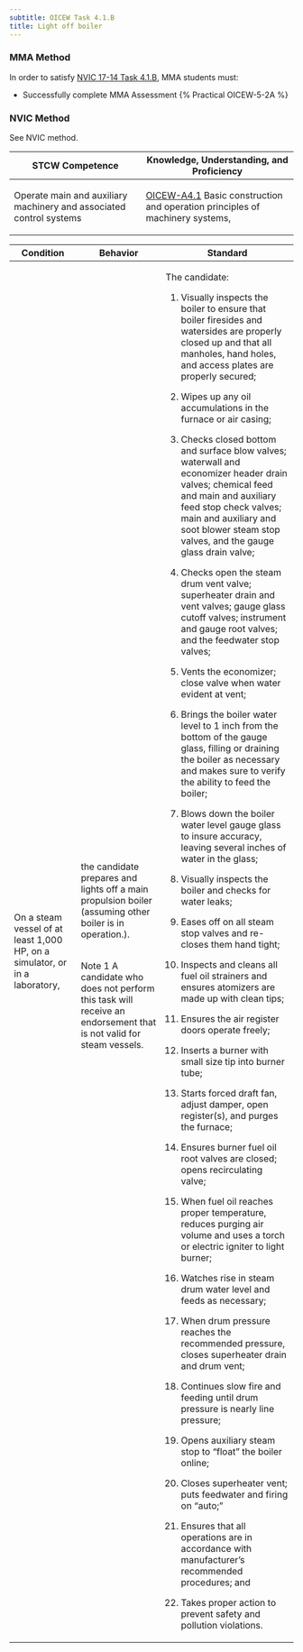 ```yaml
---
subtitle: OICEW Task 4.1.B 
title: Light off boiler
---
```



### MMA Method

In order to satisfy  [NVIC 17-14  Task  4.1.B](/stcw23/assets/images/nvic-17-14.pdf), MMA students must:

* Successfully complete MMA Assessment {% Practical OICEW-5-2A %}


### NVIC Method

<a onclick="togglevisibility('nvic_methods')" >See NVIC method.</a>

<div id='nvic_methods' class='hide'>

<table>
<thead>
<tr>
<th class='forty'> STCW Competence </th>
<th class='sixty'> Knowledge, Understanding, and Proficiency </th>
</tr>
</thead>




<tbody>
<tr><td markdown='1'>

Operate main and auxiliary machinery and associated control systems

</td><td markdown='1'>

[OICEW-A4.1](../../tables/31.html#OICEW-A4.1) Basic construction and operation principles of machinery systems,

</td></tr>


</tbody>
</table>


<table>
<thead>
<tr><th class='twenty'>  Condition </th><th class='twenty'> Behavior </th><th  class='sixty'>Standard </th></tr>
</thead>
<tbody >



<tr><td markdown='1'>

On a steam vessel of at least 1,000 HP, on a simulator, or in a laboratory,

</td><td markdown='1'>

the candidate prepares and lights off a main propulsion boiler (assuming other boiler is in operation.).

<br>

<div class="tooltip">Note 1
<span class="tooltiptext">
A candidate who does not perform this task will receive an endorsement that is not valid for steam vessels.
</span>
</div>


</td><td markdown='1'>

The candidate:

1. Visually inspects the boiler to ensure that boiler firesides and watersides are properly closed up and that all manholes, hand holes, and access plates are properly secured;

2. Wipes up any oil accumulations in the furnace or air casing;

3. Checks closed bottom and surface blow valves; waterwall and economizer header drain valves; chemical feed and main and auxiliary feed stop check valves; main and auxiliary and soot blower steam stop valves, and the gauge glass drain valve;

4. Checks open the steam drum vent valve; superheater drain and vent valves; gauge glass cutoff valves; instrument and gauge root valves; and the feedwater stop valves;

5. Vents the economizer; close valve when water evident at vent;

6. Brings the boiler water level to 1 inch from the bottom of the gauge glass, filling or draining the boiler as necessary and makes sure to verify the ability to feed the boiler;

7. Blows down the boiler water level gauge glass to insure accuracy, leaving several inches of water in the glass;

8. Visually inspects the boiler and checks for water leaks;

9. Eases off on all steam stop valves and re-closes them hand tight;

10. Inspects and cleans all fuel oil strainers and ensures atomizers are made up with clean tips;

11. Ensures the air register doors operate freely;

12. Inserts a burner with small size tip into burner tube;

13. Starts forced draft fan, adjust damper, open register(s), and purges the furnace;

14. Ensures burner fuel oil root valves are closed; opens recirculating valve;

15. When fuel oil reaches proper temperature, reduces purging air volume and uses a torch or electric igniter to light burner;

16. Watches rise in steam drum water level and feeds as necessary;

17. When drum pressure reaches the recommended pressure, closes superheater drain and drum vent;

18. Continues slow fire and feeding until drum pressure is nearly line pressure;

19. Opens auxiliary steam stop to “float” the boiler online;

20. Closes superheater vent; puts feedwater and firing on “auto;”

21. Ensures that all operations are in accordance with manufacturer’s recommended procedures; and

22. Takes proper action to prevent safety and pollution violations.

</td></tr>
</tbody>
</table>
</div>
